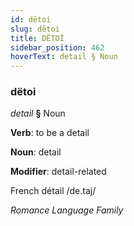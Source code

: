 ```yaml
---
id: dëtoi
slug: dëtoi
title: DËTOİ
sidebar_position: 462
hoverText: detail § Noun
---
```


### dëtoi

*detail* **§** Noun

**Verb**: to be a detail

**Noun**: detail

**Modifier**: detail-related

French détail /de.taj/

*Romance Language Family*
